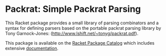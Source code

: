 # Packrat: Simple Packrat Parsing

This Racket package provides a small library of parsing combinators and a syntax for defining parsers based on the portable packrat parsing library by Tony Garnock-Jones: (http://www.lshift.net/~tonyg/packrat.pdf).

This package is available on the [Racket Package Catalog](https://pkgs.racket-lang.org/package/Packrat) which includes extensive [documentation](https://docs.racket-lang.org/packrat/index.html).
